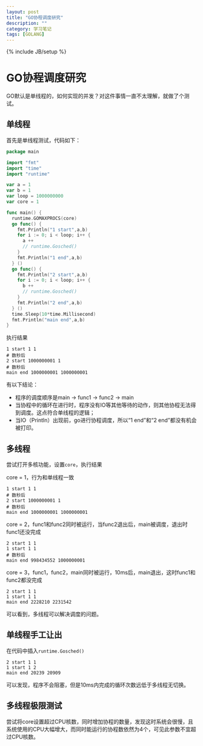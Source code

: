 ```yaml
---
layout: post
title: "GO协程调度研究"
description: ""
category: 学习笔记
tags: [GOLANG]
---
```

{% include JB/setup %}

# GO协程调度研究

GO默认是单线程的，如何实现的并发？对这件事情一直不太理解，就做了个测试。

## 单线程

首先是单线程测试，代码如下：

```go
package main

import "fmt"
import "time"
import "runtime"

var a = 1
var b = 1
var loop = 1000000000
var core = 1

func main() {
  runtime.GOMAXPROCS(core)
  go func() {
    fmt.Println("1 start",a,b)
    for i := 0; i < loop; i++ {
      a ++
      // runtime.Gosched()
    }
    fmt.Println("1 end",a,b)
  } ()
  go func() {
    fmt.Println("2 start",a,b)
    for i := 0; i < loop; i++ {
      b ++
      // runtime.Gosched()
    }
    fmt.Println("2 end",a,b)
  } ()
  time.Sleep(10*time.Millisecond)
  fmt.Println("main end",a,b)
}
```

执行结果

```
1 start 1 1
# 数秒后
2 start 1000000001 1
# 数秒后
main end 1000000001 1000000001
```
有以下结论：

* 程序的调度顺序是main -> func1 -> func2 -> main
* 当协程中的循环在进行时，程序没有IO等其他等待的动作，则其他协程无法得到调度。这点符合单线程的逻辑；
* 当IO（Println）出现前，go进行协程调度，所以“1 end”和“2 end”都没有机会被打印。

## 多线程

尝试打开多核功能，设置`core`，执行结果

core = 1，行为和单线程一致
```
1 start 1 1
# 数秒后
2 start 1000000001 1
# 数秒后
main end 1000000001 1000000001
```

core = 2，func1和func2同时被运行，当func2退出后，main被调度，退出时func1还没完成
```
2 start 1 1
1 start 1 1
# 数秒后
main end 998434552 1000000001
```

core = 3，func1，func2，main同时被运行，10ms后，main退出，这时func1和func2都没完成
```
2 start 1 1
1 start 1 1
main end 2228210 2231542
```

可以看到，多线程可以解决调度的问题。

## 单线程手工让出

在代码中插入`runtime.Gosched()`

```
2 start 1 1
1 start 1 2
main end 20239 20909
```

可以发现，程序不会阻塞，但是10ms内完成的循环次数远低于多线程无切换。

## 多线程极限测试

尝试将core设置超过CPU核数，同时增加协程的数量，发现这时系统会很慢，且系统使用的CPU大幅增大，而同时能运行的协程数依然为4个，可见此参数不宜超过CPU核数。


